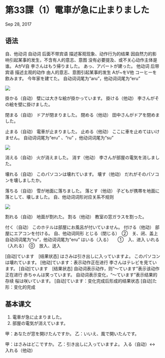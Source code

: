 # 第33課（1）電車が急に止まりました
Sep 28, 2017

## 语法
自、他动词
自动词
后面不带宾语
描述客观现象、动作行为的结果
因自然力的影响引起某事的发生，不含有人的意志、意图
没有必要提及、或不关心动作主体是谁。
AがV自
李さんはもう帰りました。
あっ、アパートが建った。
他动词
后带宾语
描述主观的动作
由人的意志、意图引起某事的发生
Aが~をV他
コーヒーを飲みます。
今年家を建てた。
自动词词尾为“aru”，他动词词尾为“eru”

![](@path/33-1-1.png)

掛かる（自动） 壁には大きな絵が掛かっています。
掛ける（他动） 李さんがその絵を壁に掛けました。

閉まる（自动） ドアが閉まりました。
閉める（他动） 田中さんがドアを閉めました。

止まる（自动） 電車が止まりました。
止める（他动） ここに車を止めてはいけません。
自动词词尾为“eru” 、“ru” ，他动词词尾为“su” 

![](@path/33-1-2.png)

消える（自动） 火が消えました。
消す（他动）     李さんが部屋の電気を消しました。

壊れる（自动）  このパソコンは壊れています。
壊す（他动）     だれがそのパソコンを壊しましたか。

落ちる（自动）  雪が地面に落ちました。
落とす（他动）  子どもが携帯を地面に落として、壊しました。
自、他动词词形对应关系不规则

![](@path/33-1-3.png)

割れる（自动） 地面が割れた。
割る（他动）    教室の窓ガラスを割った。

付く（自动）    このホテルは部屋にお風呂が付いていません。
付ける（他动） 部屋にエアコンを付ける。
自、他动词同形
とじる（閉じる）　②　关、闭、盖上
自动词词尾为“ru”，他动词词尾为“eru”
はいる（入る）　　①　入、进入
いれる（入れる）　⓪　放入、送入

[自动]ています　[结果状态]
はさみは引き出しに入っていますよ。
このパソコンは壊れています。
[他动]ています：表示动作正在进行
李さんはテレビを見ています。
[自动]ています　[结果状态]
自动词表示动作，则“～ています”表示该动作正在进行
赤ちゃんは笑っています。
自动词表示变化，“～ています”表示结果的存续
桜は咲いています。
[自动]ています：变化完成后形成的结果状态
[自动]た形：变化的完成

## 基本课文
1. 電車が急に止まりました。
2. 部屋の電気が消えています。

甲：あなたが窓を開けたんですか。
乙：いいえ、風で開いたんです。

甲：はさみはどこですか。
乙：引き出しに入っていますよ。
入る（自动）<-> 入れる（他动）
